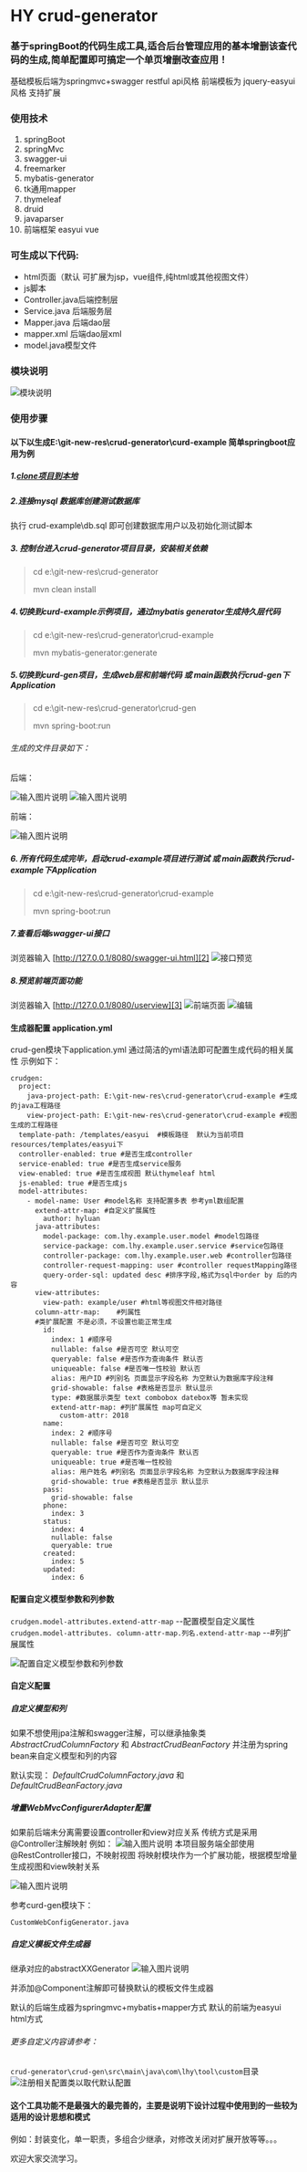 #  **HY crud-generator**

### 基于springBoot的代码生成工具,适合后台管理应用的基本增删该查代码的生成,简单配置即可搞定一个单页增删改查应用！



基础模板后端为springmvc+swagger restful api风格
前端模板为 jquery-easyui风格
支持扩展

### 使用技术

 1. springBoot
 2. springMvc
 3. swagger-ui
 4. freemarker
 5. mybatis-generator
 6. tk通用mapper
 7. thymeleaf
 8. druid
 9. javaparser
 10. 前端框架 easyui vue



### 可生成以下代码:

 - html页面（默认 可扩展为jsp，vue组件,纯html或其他视图文件）
 - js脚本
 - Controller.java后端控制层
 - Service.java 后端服务层
 - Mapper.java 后端dao层
 - mapper.xml 后端dao层xml
 - model.java模型文件

### 模块说明
![模块说明](https://gitee.com/uploads/images/2018/0325/180653_28812020_1009390.png "屏幕截图.png")


### 使用步骤 
#### 以下以生成E:\git-new-res\crud-generator\curd-example 简单springboot应用为例

#####  1.[clone项目到本地][1]

#####  2.连接mysql 数据库创建测试数据库
执行 crud-example\db.sql
即可创建数据库用户以及初始化测试脚本

#####  3. 控制台进入crud-generator项目目录，安装相关依赖

 >   cd e:\git-new-res\crud-generator
 >
 >   mvn clean install

#####  4.切换到curd-example示例项目，通过mybatis generator生成持久层代码

> cd e:\git-new-res\crud-generator\crud-example
>
> mvn mybatis-generator:generate

#####  5.切换到curd-gen项目，生成web层和前端代码  或 main函数执行crud-gen下Application

> cd e:\git-new-res\crud-generator\crud-gen
>
> mvn spring-boot:run

###### 生成的文件目录如下：
后端：

![输入图片说明](https://gitee.com/uploads/images/2018/0325/185156_ccb73c2e_1009390.png "屏幕截图.png")
![输入图片说明](https://gitee.com/uploads/images/2018/0325/185243_e9ad48d9_1009390.png "屏幕截图.png")

前端：

![输入图片说明](https://gitee.com/uploads/images/2018/0325/185312_1795f415_1009390.png "屏幕截图.png")

#####  6. 所有代码生成完毕，启动crud-example项目进行测试 或 main函数执行crud-example下Application

> cd e:\git-new-res\crud-generator\crud-example
>
> mvn spring-boot:run

##### 7.查看后端swagger-ui接口
浏览器输入 [http://127.0.0.1/8080/swagger-ui.html][2]
![接口预览](https://gitee.com/uploads/images/2018/0325/183850_e6871dd8_1009390.png "屏幕截图.png")

##### 8.预览前端页面功能
浏览器输入 [http://127.0.0.1/8080/userview][3]
![前端页面](https://gitee.com/uploads/images/2018/0325/183941_1f3133be_1009390.png "屏幕截图.png")
![编辑](https://gitee.com/uploads/images/2018/0325/184030_17341461_1009390.png "屏幕截图.png")



####  生成器配置 application.yml
crud-gen模块下application.yml
通过简洁的yml语法即可配置生成代码的相关属性
示例如下：

```
crudgen:
  project:
    java-project-path: E:\git-new-res\crud-generator\crud-example #生成的java工程路径
    view-project-path: E:\git-new-res\crud-generator\crud-example #视图生成的工程路径
  template-path: /templates/easyui  #模板路径  默认为当前项目 resources/templates/easyui下
  controller-enabled: true #是否生成controller
  service-enabled: true #是否生成service服务
  view-enabled: true #是否生成视图 默认thymeleaf html
  js-enabled: true #是否生成js
  model-attributes:
    - model-name: User #model名称 支持配置多表 参考yml数组配置
      extend-attr-map: #自定义扩展属性
        author: hyluan
      java-attributes:
        model-package: com.lhy.example.user.model #model包路径
        service-package: com.lhy.example.user.service #service包路径
        controller-package: com.lhy.example.user.web #controller包路径
        controller-request-mapping: user #controller requestMapping路径
        query-order-sql: updated desc #排序字段,格式为sql中order by 后的内容
      view-attributes:
        view-path: example/user #html等视图文件相对路径
      column-attr-map:    #列属性
      #类扩展配置 不是必须，不设置也能正常生成
        id:
          index: 1 #顺序号
          nullable: false #是否可空 默认可空
          queryable: false #是否作为查询条件 默认否
          uniqueable: false #是否唯一性校验 默认否
          alias: 用户ID #列别名 页面显示字段名称 为空默认为数据库字段注释
          grid-showable: false #表格是否显示 默认显示
          type: #数据展示类型 text combobox datebox等 暂未实现
          extend-attr-map: #列扩展属性 map可自定义
            custom-attr: 2018
        name:
          index: 2 #顺序号
          nullable: false #是否可空 默认可空
          queryable: true #是否作为查询条件 默认否
          uniqueable: true #是否唯一性校验
          alias: 用户姓名 #列别名 页面显示字段名称 为空默认为数据库字段注释
          grid-showable: true #表格是否显示 默认显示
        pass:
          grid-showable: false
        phone:
          index: 3
        status:
          index: 4
          nullable: false
          queryable: true
        created:
          index: 5
        updated:
          index: 6
```


#### 配置自定义模型参数和列参数
`crudgen.model-attributes.extend-attr-map`
--配置模型自定义属性
`crudgen.model-attributes. column-attr-map.列名.extend-attr-map`
--#列扩展属性

![配置自定义模型参数和列参数](https://gitee.com/uploads/images/2018/0106/232651_8efacc5f_1009390.png "配置自定义模型参数和列参数.png")

#### 自定义配置
##### 自定义模型和列
如果不想使用jpa注解和swagger注解，可以继承抽象类 _AbstractCrudColumnFactory_  和  _AbstractCrudBeanFactory_ 并注册为spring bean来自定义模型和列的内容

默认实现： _DefaultCrudColumnFactory.java_ 
和           _DefaultCrudBeanFactory.java_ 

##### 增量WebMvcConfigurerAdapter配置
如果前后端未分离需要设置controller和view对应关系
传统方式是采用@Controller注解映射
例如：
![输入图片说明](https://gitee.com/uploads/images/2018/0325/190955_a616b290_1009390.png "屏幕截图.png")
本项目服务端全部使用@RestController接口，不映射视图
将映射模块作为一个扩展功能，根据模型增量生成视图和view映射关系

![输入图片说明](https://gitee.com/uploads/images/2018/0325/191111_b42c3188_1009390.png "屏幕截图.png")

参考curd-gen模块下：
```
CustomWebConfigGenerator.java
```

##### 自定义模板文件生成器
继承对应的abstractXXGenerator
![输入图片说明](https://gitee.com/uploads/images/2018/0325/191423_27effcb3_1009390.png "屏幕截图.png")

并添加@Component注解即可替换默认的模板文件生成器

默认的后端生成器为springmvc+mybatis+mapper方式
默认的前端为easyui html方式




###### 更多自定义内容请参考：
`crud-generator\crud-gen\src\main\java\com\lhy\tool\custom`目录
![注册相关配置类以取代默认配置](https://gitee.com/uploads/images/2018/0106/232355_dcd39f94_1009390.png "注册相关配置类以取代默认配置.png")




####  这个工具功能不是最强大的最完善的，主要是说明下设计过程中使用到的一些较为适用的设计思想和模式

例如：封装变化，单一职责，多组合少继承，对修改关闭对扩展开放等等。。。

欢迎大家交流学习。


  [1]: https://gitee.com/luanhaoyu/crud-generator.git
  [2]: http://127.0.0.1/8080/swagger-ui.html
  [3]: http://127.0.0.1/8080/userview